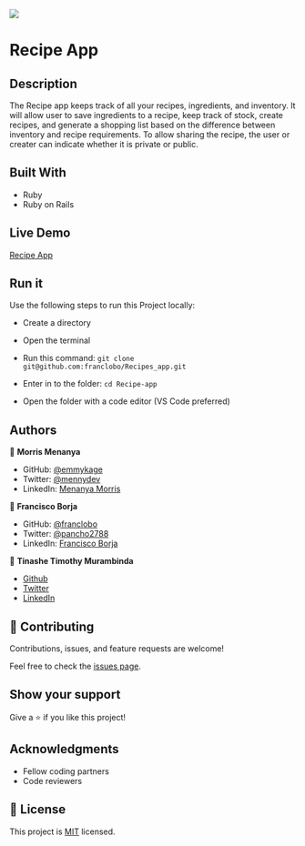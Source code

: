 ![](https://img.shields.io/badge/Microverse-blueviolet)

# Recipe App

## Description

The Recipe app keeps track of all your recipes, ingredients, and inventory. It will allow user to save ingredients to a recipe, keep track of stock, create recipes, and generate a shopping list based on the difference between inventory and recipe requirements. To allow sharing the recipe, the user or creater can indicate whether it is private or public.


## Built With

- Ruby
- Ruby on Rails

## Live Demo

[Recipe App]( https://recipe-app-2022-10-07.herokuapp.com/)

## Run it

Use the following steps to run this Project locally:

- Create a directory

- Open the terminal

- Run this command:
`git clone git@github.com:franclobo/Recipes_app.git`

- Enter in to the folder:
`cd Recipe-app`

- Open the folder with a code editor (VS Code preferred)


## Authors

👤 **Morris Menanya**

- GitHub: [@emmykage](https://github.com/Emmykage)
- Twitter: [@mennydev](https://twitter.com/mennydev)
- LinkedIn: [Menanya Morris](https://www.linkedin.com/in/morris-menanya)

👤 **Francisco Borja**

- GitHub: [@franclobo](https://github.com/franclobo)
- Twitter: [@pancho2788](https://twitter.com/Pancho2788)
- LinkedIn: [Francisco Borja](https://www.linkedin.com/in/francisco-borja-lobato/)

👤 **Tinashe Timothy Murambinda**

- <a href="https://github.com/Draxeytina/">Github</a>
- <a href="https://twitter.com/tinamura2">Twitter</a>
- <a href="https://www.linkedin.com/in/timothy-tinashe-murambinda">LinkedIn</a>


## 🤝 Contributing

Contributions, issues, and feature requests are welcome!

Feel free to check the [issues page](../../issues/).

## Show your support

Give a ⭐️ if you like this project!

## Acknowledgments

- Fellow coding partners
- Code reviewers


## 📝 License

This project is [MIT](./LICENSE) licensed.
